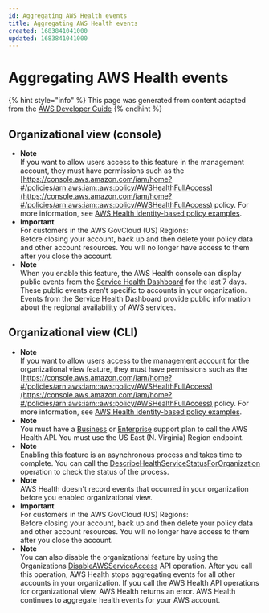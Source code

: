 ```yaml
---
id: Aggregating AWS Health events
title: Aggregating AWS Health events
created: 1683841041000
updated: 1683841041000
---
```

# Aggregating AWS Health events

{% hint style="info" %}
This page was generated from content adapted from the [AWS Developer Guide](https://github.com/awsdocs/aws-personal-health-dashboard.git)
{% endhint %}

## Organizational view (console)

- **Note**  
If you want to allow users access to this feature in the management account, they must have permissions such as the [https://console.aws.amazon.com/iam/home?#/policies/arn:aws:iam::aws:policy/AWSHealthFullAccess](https://console.aws.amazon.com/iam/home?#/policies/arn:aws:iam::aws:policy/AWSHealthFullAccess) policy\. For more information, see [AWS Health identity\-based policy examples](security_iam_id-based-policy-examples.md)\.
- **Important**  
 For customers in the AWS GovCloud \(US\) Regions:   
 Before closing your account, back up and then delete your policy data and other account resources\. You will no longer have access to them after you close the account\.
- **Note**  
When you enable this feature, the AWS Health console can display public events from the [Service Health Dashboard](https://status.aws.amazon.com) for the last 7 days\. These public events aren't specific to accounts in your organization\. Events from the Service Health Dashboard provide public information about the regional availability of AWS services\.


## Organizational view (CLI)

- **Note**  
If you want to allow users access to the management account for the organizational view feature, they must have permissions such as the [https://console.aws.amazon.com/iam/home?#/policies/arn:aws:iam::aws:policy/AWSHealthFullAccess](https://console.aws.amazon.com/iam/home?#/policies/arn:aws:iam::aws:policy/AWSHealthFullAccess) policy\. For more information, see [AWS Health identity\-based policy examples](security_iam_id-based-policy-examples.md)\.
- **Note**  
You must have a [Business](http://aws.amazon.com/premiumsupport/plans/business/) or [Enterprise](http://aws.amazon.com/premiumsupport/plans/enterprise/) support plan to call the AWS Health API\.
You must use the US East \(N\. Virginia\) Region endpoint\.
- **Note**  
Enabling this feature is an asynchronous process and takes time to complete\. You can call the [DescribeHealthServiceStatusForOrganization](https://docs.aws.amazon.com/health/latest/APIReference/API_DescribeHealthServiceStatusForOrganization.html) operation to check the status of the process\.
- **Note**  
AWS Health doesn't record events that occurred in your organization before you enabled organizational view\.
- **Important**  
 For customers in the AWS GovCloud \(US\) Regions:   
 Before closing your account, back up and then delete your policy data and other account resources\. You will no longer have access to them after you close the account\.
- **Note**  
You can also disable the organizational feature by using the Organizations [DisableAWSServiceAccess](https://docs.aws.amazon.com/organizations/latest/APIReference/API_DisableAWSServiceAccess.html) API operation\. After you call this operation, AWS Health stops aggregating events for all other accounts in your organization\. If you call the AWS Health API operations for organizational view, AWS Health returns an error\. AWS Health continues to aggregate health events for your AWS account\.

